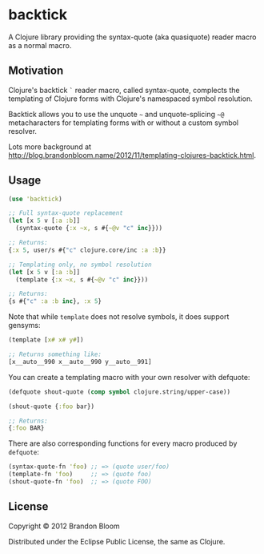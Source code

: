 # backtick

A Clojure library providing the syntax-quote (aka quasiquote) reader macro as a normal macro.


## Motivation

Clojure's backtick `` ` `` reader macro, called syntax-quote, complects the
templating of Clojure forms with Clojure's namespaced symbol resolution.

Backtick allows you to use the unquote `` ~ `` and unquote-splicing `` ~@ ``
metacharacters for templating forms with or without a custom symbol resolver.

Lots more background at <http://blog.brandonbloom.name/2012/11/templating-clojures-backtick.html>.


## Usage

```clojure
(use 'backtick)

;; Full syntax-quote replacement
(let [x 5 v [:a :b]]
  (syntax-quote {:x ~x, s #{~@v "c" inc}}))

;; Returns:
{:x 5, user/s #{"c" clojure.core/inc :a :b}}

;; Templating only, no symbol resolution
(let [x 5 v [:a :b]]
  (template {:x ~x, s #{~@v "c" inc}}))

;; Returns:
{s #{"c" :a :b inc}, :x 5}
```

Note that while `template` does not resolve symbols, it does support gensyms:

```clojure
(template [x# x# y#])

;; Returns something like:
[x__auto__990 x__auto__990 y__auto__991]
```

You can create a templating macro with your own resolver with defquote:

```clojure
(defquote shout-quote (comp symbol clojure.string/upper-case))

(shout-quote {:foo bar})

;; Returns:
{:foo BAR}
```

There are also corresponding functions for every macro produced by `defquote`:

```clojure
(syntax-quote-fn 'foo) ;; => (quote user/foo)
(template-fn 'foo)     ;; => (quote foo)
(shout-quote-fn 'foo)  ;; => (quote FOO)
```


## License

Copyright © 2012 Brandon Bloom

Distributed under the Eclipse Public License, the same as Clojure.
